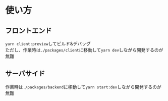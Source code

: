 # 使い方

## フロントエンド

`yarn client:preview`してビルド&デバッグ  
ただし、作業時は`./packages/client`に移動して`yarn dev`しながら開発するのが無難  

## サーバサイド

作業時は`./packages/backend`に移動して`yarn start:dev`しながら開発するのが無難  
